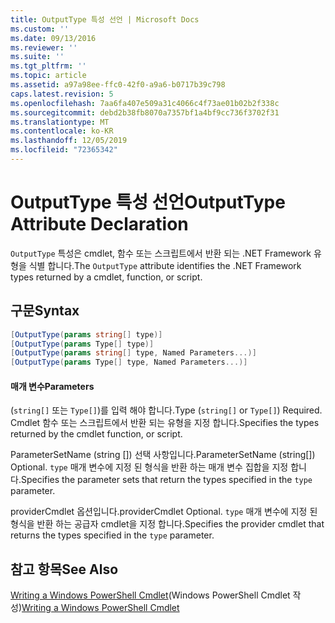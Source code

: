 ```yaml
---
title: OutputType 특성 선언 | Microsoft Docs
ms.custom: ''
ms.date: 09/13/2016
ms.reviewer: ''
ms.suite: ''
ms.tgt_pltfrm: ''
ms.topic: article
ms.assetid: a97a98ee-ffc0-42f0-a9a6-b0717b39c798
caps.latest.revision: 5
ms.openlocfilehash: 7aa6fa407e509a31c4066c4f73ae01b02b2f338c
ms.sourcegitcommit: debd2b38fb8070a7357bf1a4bf9cc736f3702f31
ms.translationtype: MT
ms.contentlocale: ko-KR
ms.lasthandoff: 12/05/2019
ms.locfileid: "72365342"
---
```

# <a name="outputtype-attribute-declaration"></a><span data-ttu-id="8ff8c-102">OutputType 특성 선언</span><span class="sxs-lookup"><span data-stu-id="8ff8c-102">OutputType Attribute Declaration</span></span>

<span data-ttu-id="8ff8c-103">`OutputType` 특성은 cmdlet, 함수 또는 스크립트에서 반환 되는 .NET Framework 유형을 식별 합니다.</span><span class="sxs-lookup"><span data-stu-id="8ff8c-103">The `OutputType` attribute identifies the .NET Framework types returned by a cmdlet, function, or script.</span></span>

## <a name="syntax"></a><span data-ttu-id="8ff8c-104">구문</span><span class="sxs-lookup"><span data-stu-id="8ff8c-104">Syntax</span></span>

```csharp
[OutputType(params string[] type)]
[OutputType(params Type[] type)]
[OutputType(params string[] type, Named Parameters...)]
[OutputType(params Type[] type, Named Parameters...)]
```

#### <a name="parameters"></a><span data-ttu-id="8ff8c-105">매개 변수</span><span class="sxs-lookup"><span data-stu-id="8ff8c-105">Parameters</span></span>

<span data-ttu-id="8ff8c-106">(`string[]` 또는 `Type[]`)를 입력 해야 합니다.</span><span class="sxs-lookup"><span data-stu-id="8ff8c-106">Type (`string[]` or `Type[]`) Required.</span></span> <span data-ttu-id="8ff8c-107">Cmdlet 함수 또는 스크립트에서 반환 되는 유형을 지정 합니다.</span><span class="sxs-lookup"><span data-stu-id="8ff8c-107">Specifies the types returned by the cmdlet function, or script.</span></span>

<span data-ttu-id="8ff8c-108">ParameterSetName (string []) 선택 사항입니다.</span><span class="sxs-lookup"><span data-stu-id="8ff8c-108">ParameterSetName (string[]) Optional.</span></span> <span data-ttu-id="8ff8c-109">`type` 매개 변수에 지정 된 형식을 반환 하는 매개 변수 집합을 지정 합니다.</span><span class="sxs-lookup"><span data-stu-id="8ff8c-109">Specifies the parameter sets that return the types specified in the `type` parameter.</span></span>

<span data-ttu-id="8ff8c-110">providerCmdlet 옵션입니다.</span><span class="sxs-lookup"><span data-stu-id="8ff8c-110">providerCmdlet Optional.</span></span> <span data-ttu-id="8ff8c-111">`type` 매개 변수에 지정 된 형식을 반환 하는 공급자 cmdlet을 지정 합니다.</span><span class="sxs-lookup"><span data-stu-id="8ff8c-111">Specifies the provider cmdlet that returns the types specified in the `type` parameter.</span></span>

## <a name="see-also"></a><span data-ttu-id="8ff8c-112">참고 항목</span><span class="sxs-lookup"><span data-stu-id="8ff8c-112">See Also</span></span>

<span data-ttu-id="8ff8c-113">[Writing a Windows PowerShell Cmdlet](./writing-a-windows-powershell-cmdlet.md)(Windows PowerShell Cmdlet 작성)</span><span class="sxs-lookup"><span data-stu-id="8ff8c-113">[Writing a Windows PowerShell Cmdlet](./writing-a-windows-powershell-cmdlet.md)</span></span>
